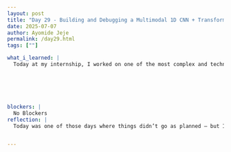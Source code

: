 ```yaml
---
layout: post
title: "Day 29 - Building and Debugging a Multimodal 1D CNN + Transformer for ECG Diagnosis "
date: 2025-07-07
author: Ayomide Jeje
permalink: /day29.html
tags: [""]

what_i_learned: |
  Today at my internship, I worked on one of the most complex and technically demanding aspects of our deep learning project so far — developing a hybrid 1D CNN and Transformer model for ECG classification using the PTB-XL dataset. The goal of this model is to analyze electrocardiogram (ECG) signals from multiple perspectives: the raw time-domain waveform, the frequency-domain representation (obtained through Fast Fourier Transform), and patient metadata such as age and gender. Each of these data modalities offers a unique view of the heart's electrical activity, and our aim is to combine them to improve classification accuracy. To achieve this, I designed a multimodal model using TensorFlow’s Functional API. The model is structured to take in three separate inputs: one for the raw signal, one for the FFT-transformed frequency features, and one for the metadata. Each of these inputs is passed through its own sub-network. The time and frequency signals are processed using separate stacks of 1D Convolutional Neural Networks (CNNs) followed by Transformer encoder layers, allowing the model to learn both local features and long-range dependencies in the sequences. The metadata is passed through dense layers to integrate non-signal information. These three outputs are then concatenated and fed through fully connected layers to produce the final classification.






blockers: |
  No Blockers
reflection: |
  Today was one of those days where things didn’t go as planned — but I ended up learning more than I expected. The task seemed clear when I began: continue building and training a deep learning model that combines 1D CNNs and Transformers to classify ECG signals from the PTB-XL dataset. I was excited because the model design was ambitious — a multimodal approach that merges raw time-domain signals, frequency-domain FFT features, and patient metadata into one unified classifier. But as I quickly learned, ambition often brings complexity. I started by finalizing the architecture. Using TensorFlow’s Functional API, I structured the model to handle three separate inputs. Each branch processed a different data modality, and the outputs were meant to converge in a dense fusion layer. In theory, it was elegant. But in practice, I hit a wall. The training process failed immediately, throwing a shape mismatch error — something like, “expected shape (None, 250, …), got something else.” At first, I assumed it would be a quick fix. Maybe a reshape here or a padding layer there. But as I traced through the pipeline, I realized this was deeper than a surface-level bug. The frequency-domain features I had extracted didn’t match the model’s expectations. Somewhere between preprocessing and model compilation, the data had drifted from the format I assumed it was in.That discovery was frustrating, but also humbling. I’d forgotten how easy it is to introduce silent inconsistencies when handling multiple data sources. I had focused so much on designing a powerful model that I didn’t double-check whether the data I was feeding it still aligned with those assumptions. It reminded me that deep learning isn’t just about flashy architectures — it’s about plumbing. Making sure everything fits together underneath.


---
```

